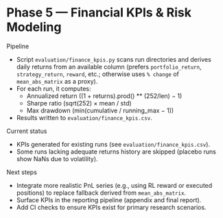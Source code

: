 # Phase 5 — Financial KPIs & Risk Modeling

Pipeline
- Script `evaluation/finance_kpis.py` scans run directories and derives daily returns from an
  available column (prefers `portfolio_return`, `strategy_return`, `reward`, etc.; otherwise uses
  `% change` of `mean_abs_matrix` as a proxy).
- For each run, it computes:
  - Annualized return ((1 + returns).prod() ** (252/len) − 1)
  - Sharpe ratio (sqrt(252) × mean / std)
  - Max drawdown (min(cumulative / running_max − 1))
- Results written to `evaluation/finance_kpis.csv`.

Current status
- KPIs generated for existing runs (see `evaluation/finance_kpis.csv`).
- Some runs lacking adequate returns history are skipped (placebo runs show NaNs due to volatility).

Next steps
- Integrate more realistic PnL series (e.g., using RL reward or executed positions) to replace
  fallback derived from `mean_abs_matrix`.
- Surface KPIs in the reporting pipeline (appendix and final report).
- Add CI checks to ensure KPIs exist for primary research scenarios.

